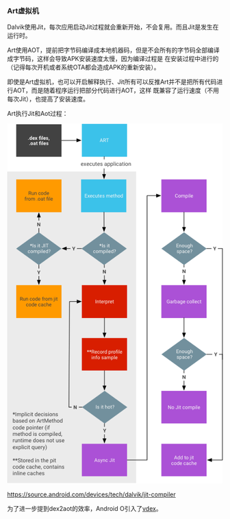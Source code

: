 ### Art虚拟机

Dalvik使用Jit，每次应用启动Jit过程就会重新开始，不会复用。而且Jit是发生在运行时。

Art使用AOT，提前把字节码编译成本地机器码，但是不会所有的字节码全部编译成字节码，这样会导致APK安装速度太慢，因为编译过程是
在安装过程中进行的（记得每次开机或者系统OTA都会造成APK的重新安装）。

即使是Art虚拟机，也可以开启解释执行、Jit所有可以反推Art并不是把所有代码进行AOT，而是随着程序运行把部分代码进行AOT，这样
既兼容了运行速度（不用每次Jit），也提高了安装速度。

Art执行Jit和Aot过程：

![](img/jit-workflow.png)

https://source.android.com/devices/tech/dalvik/jit-compiler

为了进一步提到dex2aot的效率，Android O引入了[vdex](dex.md)。